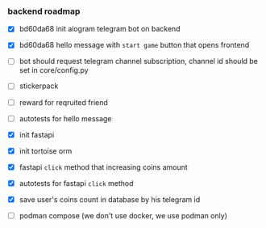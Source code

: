 ### backend roadmap

- [x] bd60da68 init aiogram telegram bot on backend
- [x] bd60da68 hello message with `start game` button that opens frontend
- [ ] bot should request telegram channel subscription, channel id should be set in core/config.py
- [ ] stickerpack
- [ ] reward for reqruited friend
- [ ] autotests for hello message
- [x] init fastapi
- [x] init tortoise orm
- [x] fastapi `click` method that increasing coins amount
- [x] autotests for fastapi `click` method
- [x] save user's coins count in database by his telegram id
- [ ] podman compose (we don't use docker, we use podman only)

